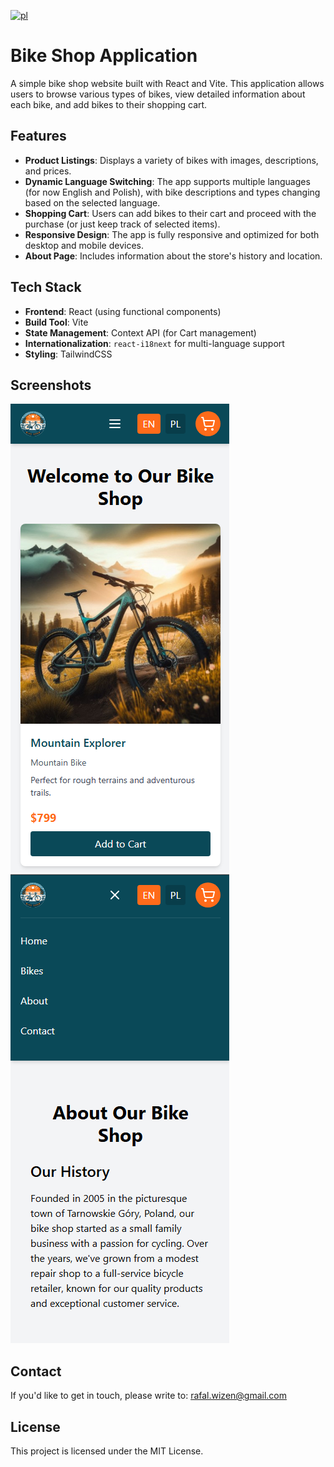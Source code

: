 [![pl](https://img.shields.io/badge/lang-pl-blue.svg)](https://github.com/rafalwizen/bike-shop/blob/master/README.pl.md)
# Bike Shop Application

A simple bike shop website built with React and Vite. This application allows users to browse various types of bikes, view detailed information about each bike, and add bikes to their shopping cart.

## Features

- **Product Listings**: Displays a variety of bikes with images, descriptions, and prices.
- **Dynamic Language Switching**: The app supports multiple languages (for now English and Polish), with bike descriptions and types changing based on the selected language.
- **Shopping Cart**: Users can add bikes to their cart and proceed with the purchase (or just keep track of selected items).
- **Responsive Design**: The app is fully responsive and optimized for both desktop and mobile devices.
- **About Page**: Includes information about the store's history and location.

## Tech Stack

- **Frontend**: React (using functional components)
- **Build Tool**: Vite
- **State Management**: Context API (for Cart management)
- **Internationalization**: `react-i18next` for multi-language support
- **Styling**: TailwindCSS

## Screenshots
![Screen 1](screenshots/bikes_en_screenshot.jpg)
![Screen 2](screenshots/about_en_screenshot.jpg)

## Contact
If you'd like to get in touch, please write to: [rafal.wizen@gmail.com](mailto:rafal.wizen@gmail.com)

## License
This project is licensed under the MIT License.
